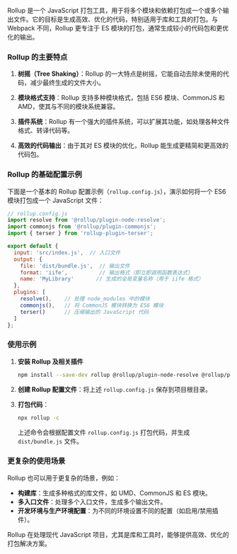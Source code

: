 Rollup 是一个 JavaScript 打包工具，用于将多个模块和依赖打包成一个或多个输出文件。它的目标是生成高效、优化的代码，特别适用于库和工具的打包。与 Webpack 不同，Rollup 更专注于 ES 模块的打包，通常生成较小的代码包和更优化的输出。

### Rollup 的主要特点

1. **树摇（Tree Shaking）**：Rollup 的一大特点是树摇，它能自动去除未使用的代码，减少最终生成的文件大小。

2. **模块格式支持**：Rollup 支持多种模块格式，包括 ES6 模块、CommonJS 和 AMD，使其与不同的模块系统兼容。

3. **插件系统**：Rollup 有一个强大的插件系统，可以扩展其功能，如处理各种文件格式、转译代码等。

4. **高效的代码输出**：由于其对 ES 模块的优化，Rollup 能生成更精简和更高效的代码包。

### Rollup 的基础配置示例

下面是一个基本的 Rollup 配置示例（`rollup.config.js`），演示如何将一个 ES6 模块打包成一个 JavaScript 文件：

```js
// rollup.config.js
import resolve from '@rollup/plugin-node-resolve';
import commonjs from '@rollup/plugin-commonjs';
import { terser } from 'rollup-plugin-terser';

export default {
  input: 'src/index.js',  // 入口文件
  output: {
    file: 'dist/bundle.js',  // 输出文件
    format: 'iife',          // 输出格式（即立即调用函数表达式）
    name: 'MyLibrary'       // 生成的全局变量名称（用于 iife 格式）
  },
  plugins: [
    resolve(),    // 处理 node_modules 中的模块
    commonjs(),   // 将 CommonJS 模块转换为 ES6 模块
    terser()      // 压缩输出的 JavaScript 代码
  ]
};
```

### 使用示例

1. **安装 Rollup 及相关插件**

   ```bash
   npm install --save-dev rollup @rollup/plugin-node-resolve @rollup/plugin-commonjs rollup-plugin-terser
   ```

2. **创建 Rollup 配置文件**：将上述 `rollup.config.js` 保存到项目根目录。

3. **打包代码**：

   ```bash
   npx rollup -c
   ```

   上述命令会根据配置文件 `rollup.config.js` 打包代码，并生成 `dist/bundle.js` 文件。

### 更复杂的使用场景

Rollup 也可以用于更复杂的场景，例如：

- **构建库**：生成多种格式的库文件，如 UMD、CommonJS 和 ES 模块。
- **多入口文件**：处理多个入口文件，生成多个输出文件。
- **开发环境与生产环境配置**：为不同的环境设置不同的配置（如启用/禁用插件）。

Rollup 在处理现代 JavaScript 项目，尤其是库和工具时，能够提供高效、优化的打包解决方案。